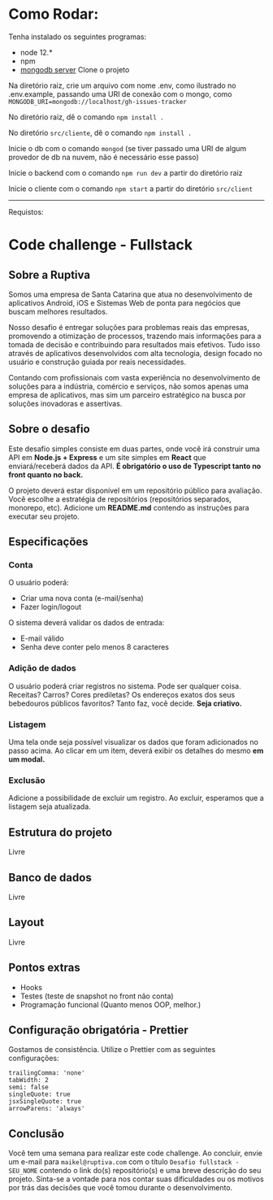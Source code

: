 # Como Rodar:
Tenha instalado os seguintes programas:
- node 12.* 
- npm
- [mongodb server](https://www.mongodb.com/try/download/community)
Clone o projeto


Na diretório raiz, crie um arquivo com nome .env, como ilustrado no .env.example, passando uma URI de conexão com o mongo, como `MONGODB_URI=mongodb://localhost/gh-issues-tracker`

No diretório raiz, dê o comando `npm install .`

No diretório `src/cliente`, dê o comando `npm install .`

Inicie o db com o comando `mongod` (se tiver passado uma URI de algum provedor de db na nuvem, não é necessário esse passo)

Inicie o backend com o comando `npm run dev` a partir do diretório raiz

Inicie o cliente com o comando `npm start` a partir do diretório `src/client`

____
Requistos:

# Code challenge - Fullstack

## Sobre a Ruptiva

Somos uma empresa de Santa Catarina que atua no desenvolvimento de aplicativos Android, iOS e Sistemas Web de ponta para negócios que buscam melhores resultados.

Nosso desafio é entregar soluções para problemas reais das empresas, promovendo a otimização de processos, trazendo mais informações para a tomada de decisão e contribuindo para resultados mais efetivos. Tudo isso através de aplicativos desenvolvidos com alta tecnologia, design focado no usuário e construção guiada por reais necessidades.

Contando com profissionais com vasta experiência no desenvolvimento de soluções para a indústria, comércio e serviços, não somos apenas uma empresa de aplicativos, mas sim um parceiro estratégico na busca por soluções inovadoras e assertivas.

## Sobre o desafio

Este desafio simples consiste em duas partes, onde você irá construir uma API em **Node.js + Express** e um site simples em **React** que enviará/receberá dados da API. **É obrigatório o uso de Typescript tanto no front quanto no back.**

O projeto deverá estar disponível em um repositório público para avaliação. Você escolhe a estratégia de repositórios (repositórios separados, monorepo, etc). Adicione um **README.md** contendo as instruções para executar seu projeto.

## Especificações

### Conta

O usuário poderá:

- Criar uma nova conta (e-mail/senha)
- Fazer login/logout

O sistema deverá validar os dados de entrada:

- E-mail válido
- Senha deve conter pelo menos 8 caracteres

### Adição de dados

O usuário poderá criar registros no sistema. Pode ser qualquer coisa. Receitas? Carros? Cores prediletas? Os endereços exatos dos seus bebedouros públicos favoritos? Tanto faz, você decide. **Seja criativo.**

### Listagem

Uma tela onde seja possível visualizar os dados que foram adicionados no passo acima. Ao clicar em um item, deverá exibir os detalhes do mesmo **em um modal.**

### Exclusão

Adicione a possibilidade de excluir um registro. Ao excluir, esperamos que a listagem seja atualizada.

## Estrutura do projeto

Livre

## Banco de dados

Livre

## Layout

Livre

## Pontos extras

- Hooks
- Testes (teste de snapshot no front não conta)
- Programação funcional (Quanto menos OOP, melhor.)

## Configuração obrigatória - Prettier

Gostamos de consistência. Utilize o Prettier com as seguintes configurações:

```
trailingComma: 'none'
tabWidth: 2
semi: false
singleQuote: true
jsxSingleQuote: true
arrowParens: 'always'
```

## Conclusão

Você tem uma semana para realizar este code challenge. Ao concluir, envie um e-mail para `maikel@ruptiva.com` com o título `Desafio fullstack - SEU_NOME` contendo o link do(s) repositório(s) e uma breve descrição do seu projeto. Sinta-se a vontade para nos contar suas dificuldades ou os motivos por trás das decisões que você tomou durante o desenvolvimento.
